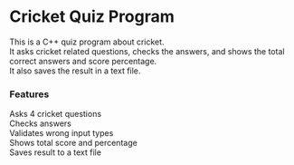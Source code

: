 # Cricket Quiz Program
This is a C++ quiz program about cricket.  
It asks cricket related questions, checks the answers, and shows the total correct answers and score percentage.  
It also saves the result in a text file.

### Features
Asks 4 cricket questions  
Checks answers  
Validates wrong input types  
Shows total score and percentage  
Saves result to a text file  
